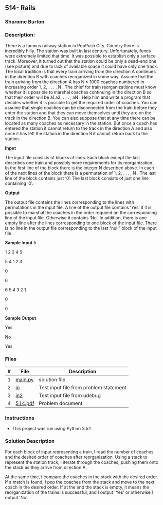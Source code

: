 ## 514- Rails
### Sharome Burton
### Description:

There is a famous railway station in PopPush City. Country there is incredibly hilly. The station
was built in last century. Unfortunately, funds were extremely limited that time. It was possible to
establish only a surface track. Moreover, it turned out that the station could be only a dead-end one
(see picture) and due to lack of available space it could have only one track.
The local tradition is that every train arriving from the direction A continues in the direction B with
coaches reorganized in some way. Assume that the train arriving from the direction A has N ≤ 1000
coaches numbered in increasing order 1, 2, . . . , N . The chief for train reorganizations must know whether
it is possible to marshal coaches continuing in the direction B so that their order will be a1.a2, . . . , aN .
Help him and write a program that decides whether it is possible to get the required order of coaches.
You can assume that single coaches can be disconnected from the train before they enter the station
and that they can move themselves until they are on the track in the direction B. You can also suppose
that at any time there can be located as many coaches as necessary in the station. But once a coach
has entered the station it cannot return to the track in the direction A and also once it has left the
station in the direction B it cannot return back to the station.

**Input**

The input file consists of blocks of lines. Each block except the last describes one train and possibly
more requirements for its reorganization. In the first line of the block there is the integer N described
above. In each of the next lines of the block there is a permutation of 1, 2, . . . , N . The last line of the
block contains just ‘0’.
The last block consists of just one line containing ‘0’.

**Output**

The output file contains the lines corresponding to the lines with permutations in the input file. A line
of the output file contains ‘Yes’ if it is possible to marshal the coaches in the order required on the
corresponding line of the input file. Otherwise it contains ‘No’. In addition, there is one empty line after
the lines corresponding to one block of the input file. There is no line in the output file corresponding
to the last “null” block of the input file.

**Sample Input**
5

1 2 3 4 5

5 4 1 2 3

0

6

6 5 4 3 2 1

0

0

**Sample Output**

Yes

No

Yes


### Files

|   #   | File                       | Description                                                |
| :---: | -------------------------- | ---------------------------------------------------------- |
|   1   | [main.py](./main.py)     | solution file.                                             |
|   2   | [in](./in)           | Test input file from problem statement                     |
|   3   | [in2](./in2)           | Test input file from udebug                    |
|   4   | [514.pdf](./514.pdf)         | Problem document                            |


### Instructions

- This project was run using Python 3.5.1

### Solution Description

For each block of input representing a train, I read the number of coaches and the desired order of coaches
after reorganization. Using a stack to represent the station track, I iterate through the coaches, pushing
them onto the stack as they arrive from direction A. 

At the same time, I compare the coaches in the stack with the desired order. If a match is found, I pop the
coaches from the stack and move to the next coach in the
desired order. If at the end the stack is empty, it means the reorganization of the trains is successful, and I output
'Yes' or otherwise I output 'No'. 

